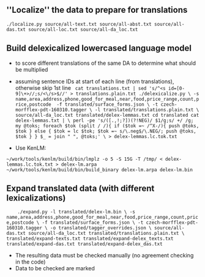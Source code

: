 
''Localize'' the data to prepare for translations
-----------------------------------------------

``
    ./localize.py source/all-text.txt source/all-abst.txt source/all-das.txt source/all-loc.txt source/all-da_loc.txt
``

Build delexicalized lowercased language model
---------------------------------------------

* to score different translations of the same DA to determine what should be multiplied
* assuming sentence IDs at start of each line (from translations), otherwise skip 1st line
`` 
    cat translations.txt | sed 's/^<s id=[0-9]\+>//;s/<\/s>$//' > translations.plain.txt
    ./delexicalize.py \
        -s name,area,address,phone,good_for_meal,near,food,price_range,count,price,postcode 
        -f translated/surface_forms.json \
        -t czech-morfflex-pdt-160310.tagger \
        -l translated/translations.plain.txt \
        source/all-da_loc.txt translated/delex-lemmas.txt
    cd translated
    cat delex-lemmas.txt | \
        perl -pe 's/([.,!;?])(?!NEG)/ $1/g;s/ +/ /g; my @toks; foreach $tok (split / /){ if ($tok =~ /^X-/){ push @toks, $tok } else { $tok = lc $tok; $tok =~ s/\.neg$/\.NEG/; push @toks, $tok } } $_ = join " ", @toks;' \
        > delex-lemmas.lc.tok.txt
``

* Use KenLM:

``
    ~/work/tools/kenlm/build/bin/lmplz -o 5 -S 15G -T /tmp/ < delex-lemmas.lc.tok.txt > delex-lm.arpa
    ~/work/tools/kenlm/build/bin/build_binary delex-lm.arpa delex-lm.bin
``    


Expand translated data (with different lexicalizations)
-------------------------------------------------------

``    
    ./expand.py -l translated/delex-lm.bin \
        -s name,area,address,phone,good_for_meal,near,food,price_range,count,price,postcode \
        -f translated/surface_forms.json \
        -t czech-morfflex-pdt-160310.tagger \
        -o translated/tagger_overrides.json \
        source/all-das.txt source/all-da_loc.txt translated/translations.plain.txt \
        translated/expand-texts.txt translated/expand-delex_texts.txt translated/expand-das.txt translated/expand-delex_das.txt
``

* The resulting data must be checked manually (no agreement checking in the code)
* Data to be checked are marked

